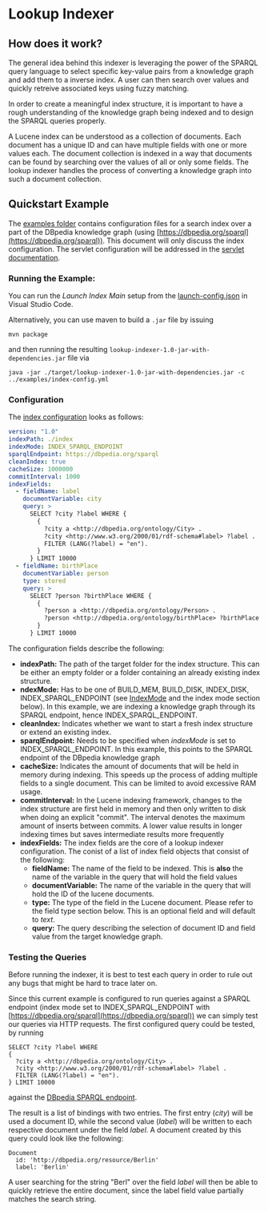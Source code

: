 # Lookup Indexer

## How does it work?

The general idea behind this indexer is leveraging the power of the SPARQL query language to select specific key-value pairs from a knowledge graph and add them to a inverse index. A user can then search over values and quickly retreive associated keys using fuzzy matching.

In order to create a meaningful index structure, it is important to have a rough understanding of the knowledge graph being indexed and to design the SPARQL queries properly.

A Lucene index can be understood as a collection of documents. Each document has a unique ID and can have multiple fields with one or more values each. The document collection is indexed in a way that documents can be found by searching over the values of all or only some fields. The lookup indexer handles the process of converting a knowledge graph into such a document collection.

## Quickstart Example

The [examples folder](../examples/) contains configuration files for a search index over a part of the DBpedia knowledge graph (using [https://dbpedia.org/sparql](https://dbpedia.org/sparql)). This document will only discuss the index configuration. The servlet configuration will be addressed in the [servlet documentation](../lookup-servlet/README.md).

### Running the Example:

You can run the *Launch Index Main* setup from the [launch-config.json](../.vscode/launch.json) in Visual Studio Code.

Alternatively, you can use maven to build a `.jar` file by issuing
```
mvn package
```
and then running the resulting `lookup-indexer-1.0-jar-with-dependencies.jar` file via
```
java -jar ./target/lookup-indexer-1.0-jar-with-dependencies.jar -c ../examples/index-config.yml
```

### Configuration

The [index configuration](../examples/index-config.yml) looks as follows:
```yaml
version: "1.0"
indexPath: ./index
indexMode: INDEX_SPARQL_ENDPOINT
sparqlEndpoint: https://dbpedia.org/sparql
cleanIndex: true
cacheSize: 1000000
commitInterval: 1000
indexFields:
  - fieldName: label
    documentVariable: city
    query: >
      SELECT ?city ?label WHERE {
        {
          ?city a <http://dbpedia.org/ontology/City> .
          ?city <http://www.w3.org/2000/01/rdf-schema#label> ?label .
          FILTER (LANG(?label) = "en").
        }
      } LIMIT 10000
  - fieldName: birthPlace
    documentVariable: person
    type: stored
    query: >
      SELECT ?person ?birthPlace WHERE {
        {
          ?person a <http://dbpedia.org/ontology/Person> .
          ?person <http://dbpedia.org/ontology/birthPlace> ?birthPlace .
        }
      } LIMIT 10000
```

The configuration fields describe the following:

* **indexPath:** The path of the target folder for the index structure. This can be either an empty folder or a folder containing an already existing index structure.
* **ndexMode:** Has to be one of BUILD_MEM, BUILD_DISK, INDEX_DISK, INDEX_SPARQL_ENDPOINT (see [IndexMode](../lookup-indexer/src/main/java/org/dbpedia/lookup/config/IndexMode.java) and the index mode section below). In this example, we are indexing a knowledge graph through its SPARQL endpoint, hence INDEX_SPARQL_ENDPOINT.
* **cleanIndex:** Indicates whether we want to start a fresh index structure or extend an existing index.
* **sparqlEndpoint:** Needs to be specified when *indexMode* is set to INDEX_SPARQL_ENDPOINT. In this example, this points to the SPARQL endpoint of the DBpedia knowledge graph
* **cacheSize:** Indicates the amount of documents that will be held in memory during indexing. This speeds up the process of adding multiple fields to a single document. This can be limited to avoid excessive RAM usage.
* **commitInterval:** In the Lucene indexing framework, changes to the index structure are first held in memory and then only written to disk when doing an explicit "commit". The interval denotes the maximum amount of inserts between commits. A lower value results in longer indexing times but saves intermediate results more frequently
* **indexFields:** The index fields are the core of a lookup indexer configuration. The conist of a list of index field objects that consist of the following:
  * **fieldName:** The name of the field to be indexed. This is **also** the name of the variable in the query that will hold the field values
  * **documentVariable:** The name of the variable in the query that will hold the ID of the lucene documents.
  * **type:** The type of the field in the Lucene document. Please refer to the field type section below. This is an optional field and will default to *text*.
  * **query:** The query describing the selection of document ID and field value from the target knowledge graph.


### Testing the Queries

Before running the indexer, it is best to test each query in order to rule out any bugs that might be hard to trace later on.

Since this current example is configured to run queries against a SPARQL endpoint (index mode set to INDEX_SPARQL_ENDPOINT with [https://dbpedia.org/sparql](https://dbpedia.org/sparql)) we can simply test our queries via HTTP requests. The first configured query could be tested, by running

```sparql
SELECT ?city ?label WHERE 
{
  ?city a <http://dbpedia.org/ontology/City> .
  ?city <http://www.w3.org/2000/01/rdf-schema#label> ?label .
  FILTER (LANG(?label) = "en").
} LIMIT 10000
```

against the [DBpedia SPARQL endpoint](https://dbpedia.org/sparql?default-graph-uri=http%3A%2F%2Fdbpedia.org&query=SELECT+%3Fcity+%3Flabel+WHERE+%7B%0D%0A++++++++%7B%0D%0A++++++++++%3Fcity+a+%3Chttp%3A%2F%2Fdbpedia.org%2Fontology%2FCity%3E+.%0D%0A++++++++++%3Fcity+%3Chttp%3A%2F%2Fwww.w3.org%2F2000%2F01%2Frdf-schema%23label%3E+%3Flabel+.%0D%0A++++++++++FILTER+%28LANG%28%3Flabel%29+%3D+%22en%22%29.%0D%0A++++++++%7D%0D%0A++++++%7D+LIMIT+10000&format=text%2Fhtml&timeout=30000&signal_void=on&signal_unconnected=on).

The result is a list of bindings with two entries. The first entry (*city*) will be used a document ID, while the second value (*label*) will be written to each respective document under the field *label*. A document created by this query could look like the following:

```
Document
  id: 'http://dbpedia.org/resource/Berlin'
  label: 'Berlin'
```

A user searching for the string "Berl" over the field *label* will then be able to quickly retrieve the entire document, since the label field value partially matches the search string.

